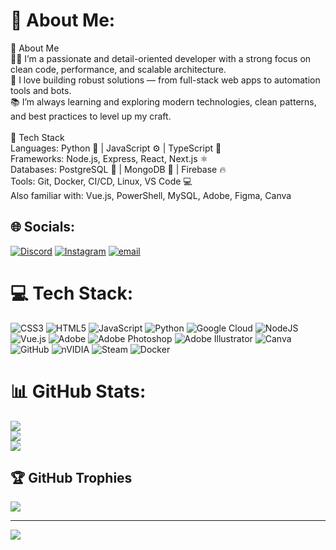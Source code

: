# 💫 About Me:
💫 About Me<br>👨‍💻 I’m a passionate and detail-oriented developer with a strong focus on clean code, performance, and scalable architecture.<br>🚀 I love building robust solutions — from full-stack web apps to automation tools and bots.<br>📚 I’m always learning and exploring modern technologies, clean patterns, and best practices to level up my craft.<br><br>🧠 Tech Stack<br>Languages: Python 🐍 | JavaScript ⚙️ | TypeScript 🔡<br>Frameworks: Node.js, Express, React, Next.js ⚛️<br>Databases: PostgreSQL 🐘 | MongoDB 🍃 | Firebase 🔥<br>Tools: Git, Docker, CI/CD, Linux, VS Code 💻<br>Also familiar with: Vue.js, PowerShell, MySQL, Adobe, Figma, Canva


## 🌐 Socials:
[![Discord](https://img.shields.io/badge/Discord-%237289DA.svg?logo=discord&logoColor=white)](https://discord.gg/shakh_015) [![Instagram](https://img.shields.io/badge/Instagram-%23E4405F.svg?logo=Instagram&logoColor=white)](https://instagram.com/Shakh_Alijonov) [![email](https://img.shields.io/badge/Email-D14836?logo=gmail&logoColor=white)](mailto:Shaxboz472@gmail.com) 

# 💻 Tech Stack:
![CSS3](https://img.shields.io/badge/css3-%231572B6.svg?style=for-the-badge&logo=css3&logoColor=white) ![HTML5](https://img.shields.io/badge/html5-%23E34F26.svg?style=for-the-badge&logo=html5&logoColor=white) ![JavaScript](https://img.shields.io/badge/javascript-%23323330.svg?style=for-the-badge&logo=javascript&logoColor=%23F7DF1E) ![Python](https://img.shields.io/badge/python-3670A0?style=for-the-badge&logo=python&logoColor=ffdd54) ![Google Cloud](https://img.shields.io/badge/GoogleCloud-%234285F4.svg?style=for-the-badge&logo=google-cloud&logoColor=white) ![NodeJS](https://img.shields.io/badge/node.js-6DA55F?style=for-the-badge&logo=node.js&logoColor=white) ![Vue.js](https://img.shields.io/badge/vue.js-%2335495e.svg?style=for-the-badge&logo=vuedotjs&logoColor=%234FC08D) ![Adobe](https://img.shields.io/badge/adobe-%23FF0000.svg?style=for-the-badge&logo=adobe&logoColor=white) ![Adobe Photoshop](https://img.shields.io/badge/adobe%20photoshop-%2331A8FF.svg?style=for-the-badge&logo=adobe%20photoshop&logoColor=white) ![Adobe Illustrator](https://img.shields.io/badge/adobe%20illustrator-%23FF9A00.svg?style=for-the-badge&logo=adobe%20illustrator&logoColor=white) ![Canva](https://img.shields.io/badge/Canva-%2300C4CC.svg?style=for-the-badge&logo=Canva&logoColor=white) ![GitHub](https://img.shields.io/badge/github-%23121011.svg?style=for-the-badge&logo=github&logoColor=white) ![nVIDIA](https://img.shields.io/badge/nVIDIA-%2376B900.svg?style=for-the-badge&logo=nVIDIA&logoColor=white) ![Steam](https://img.shields.io/badge/steam-%23000000.svg?style=for-the-badge&logo=steam&logoColor=white) ![Docker](https://img.shields.io/badge/docker-%230db7ed.svg?style=for-the-badge&logo=docker&logoColor=white)
# 📊 GitHub Stats:
![](https://github-readme-stats.vercel.app/api?username=Shakh-Alijonov&theme=dark&hide_border=false&include_all_commits=false&count_private=false)<br/>
![](https://nirzak-streak-stats.vercel.app/?user=Shakh-Alijonov&theme=dark&hide_border=false)<br/>
![](https://github-readme-stats.vercel.app/api/top-langs/?username=Shakh-Alijonov&theme=dark&hide_border=false&include_all_commits=false&count_private=false&layout=compact)

## 🏆 GitHub Trophies
![](https://github-profile-trophy.vercel.app/?username=Shakh-Alijonov&theme=radical&no-frame=false&no-bg=true&margin-w=4)

---
[![](https://visitcount.itsvg.in/api?id=Shakh-Alijonov&icon=0&color=0)](https://visitcount.itsvg.in)

<!-- Proudly created with GPRM ( https://gprm.itsvg.in ) -->
